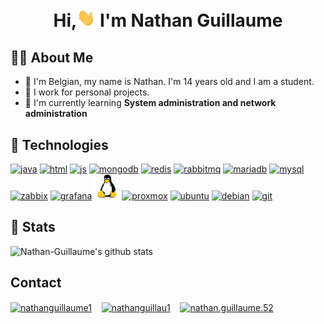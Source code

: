 <h1 align="center">Hi,<img src="https://raw.githubusercontent.com/ABSphreak/ABSphreak/master/gifs/Hi.gif" width="30px" /> I'm Nathan Guillaume</h1>


## 🤷‍♂️ About Me

- 🔎 I'm Belgian, my name is Nathan. I'm 14 years old and I am a student.
- 🔭 I work for personal projects.
- 🌱 I'm currently learning **System administration and network administration**

## :wrench: Technologies

<p align="left">
  <a href="https://www.java.com/" target="_blank"> <img src="https://cdn.worldvectorlogo.com/logos/jee-3.svg" alt="java" width="40" height="40"/></a> 
  <a href="" target="_blank"> <img src="https://cdn.worldvectorlogo.com/logos/html-5.svg" alt="html" width="40" height="40"/></a> 
  <a href="https://www.javascript.com/" target="_blank"> <img src="https://cdn.worldvectorlogo.com/logos/logo-javascript.svg" alt="js" width="40" height="40"/></a> 
  <a href="https://www.mongodb.com/" target="_blank"> <img src="https://cdn.worldvectorlogo.com/logos/mongodb-icon-1.svg" alt="mongodb" width="40" height="40"/></a> 
  <a href="https://redis.io/" target="_blank"> <img src="https://cdn.worldvectorlogo.com/logos/redis.svg" alt="redis" width="40" height="40"/></a> 
  <a href="https://www.rabbitmq.com/" target="_blank"> <img src="https://cdn.worldvectorlogo.com/logos/rabbitmq.svg" alt="rabbitmq" width="40" height="40"/></a> 
  <a href="https://mariadb.org/" target="_blank"> <img src="https://cdn.worldvectorlogo.com/logos/mariadb.svg" alt="mariadb" width="40" height="40"/></a> 
  <a href="https://www.mysql.com/" target="_blank"> <img src="https://cdn.worldvectorlogo.com/logos/mysql-6.svg" alt="mysql" width="40" height="40"/></a> 
  <a href="https://www.zabbix.com/" target="_blank"> <img src="https://cdn.worldvectorlogo.com/logos/zabbix-1.svg" alt="zabbix" width="40" height="40"/></a> 
  <a href="https://grafana.com/" target="_blank"> <img src="https://cdn.worldvectorlogo.com/logos/grafana.svg" alt="grafana" width="40" height="40"/></a> 
  <a href="https://www.linux.org/" target="_blank"> <img src="https://raw.githubusercontent.com/devicons/devicon/master/icons/linux/linux-original.svg" alt="linux" width="40" height="40"/></a> 
  <a href="https://www.proxmox.com/" target="_blank"> <img src="https://i0.wp.com/homputersecurity.com/wp-content/uploads/2020/06/proxmox-2.png?ssl=1" alt="proxmox" width="40" height="40"/></a> 
  <a href="https://ubuntu.com/" target="_blank"> <img src="https://cdn.worldvectorlogo.com/logos/ubuntu-4.svg" alt="ubuntu" width="40" height="40"/></a> 
  <a href="https://www.debian.org/" target="_blank"> <img src="https://cdn.worldvectorlogo.com/logos/debian-2.svg" alt="debian" width="40" height="40"/></a> 
  <a href="https://git-scm.com/" target="_blank"> <img src="https://cdn.worldvectorlogo.com/logos/git-icon.svg" alt="git" width="40" height="40"/></a> 
</p>

## 📢 Stats

![Nathan-Guillaume's github stats](https://github-readme-stats.vercel.app/api?username=Nathan-Guillaume&theme=graywhite&show_icons=true)

## Contact
<p align="left">
  <a href="https://www.instagram.com/nathanguillaume1/" target="blank"><img align="center" src="https://cdn.jsdelivr.net/npm/simple-icons@3.0.1/icons/instagram.svg" alt="nathanguillaume1" height="40" width="40" /></a> &nbsp;&nbsp;
  <a href="https://twitter.com/nathanguillau1" target="blank"><img align="center" src="https://cdn.jsdelivr.net/npm/simple-icons@3.0.1/icons/twitter.svg" alt="nathanguillau1" height="40" width="40" /></a> &nbsp;&nbsp;
  <a href="https://www.facebook.com/nathan.guillaume.52" target="blank"><img align="center" src="https://cdn.jsdelivr.net/npm/simple-icons@3.0.1/icons/facebook.svg" alt="nathan.guillaume.52" height="40" width="40" /></a> &nbsp;&nbsp;
</p>
